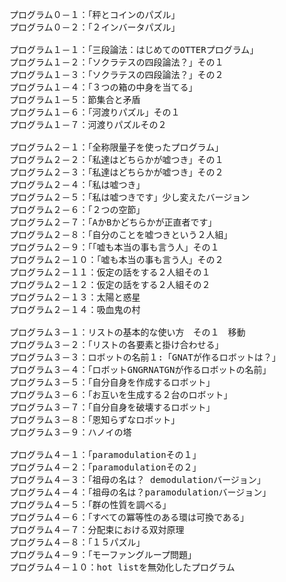 <pre>

<https://github.com/RuoAndo/otter-book/blob/master/prg4-1.out.lined>

プログラム０－１：「秤とコインのパズル」
プログラム０－２：「２インバータパズル」

プログラム１－１：「三段論法：はじめてのOTTERプログラム」
プログラム１－２：「ソクラテスの四段論法？」その１
プログラム１－３：「ソクラテスの四段論法？」その２
プログラム１－４：「３つの箱の中身を当てる」
プログラム１－５：節集合と矛盾
プログラム１－６：「河渡りパズル」その１
プログラム１－７：河渡りパズルその２

プログラム２－１：「全称限量子を使ったプログラム」
プログラム２－２：「私達はどちらかが嘘つき」その１
プログラム２－３：「私達はどちらかが嘘つき」その２
プログラム２－４：「私は嘘つき」
プログラム２－５：「私は嘘つきです」少し変えたバージョン
プログラム２－６：「２つの空節」
プログラム２－７：「AかBかどちらかが正直者です」
プログラム２－８：「自分のことを嘘つきという２人組」
プログラム２－９：「「嘘も本当の事も言う人」その１
プログラム２－１０：「嘘も本当の事も言う人」その２
プログラム２－１１：仮定の話をする２人組その１
プログラム２－１２：仮定の話をする２人組その２
プログラム２－１３：太陽と惑星
プログラム２－１４：吸血鬼の村

プログラム３－１：リストの基本的な使い方　その１　移動
プログラム３－２：「リストの各要素と掛け合わせる」
プログラム３－３：ロボットの名前１:「GNATが作るロボットは？」
プログラム３－４：「ロボットGNGRNATGNが作るロボットの名前」
プログラム３－５：「自分自身を作成するロボット」
プログラム３－６：「お互いを生成する２台のロボット」
プログラム３－７：「自分自身を破壊するロボット」
プログラム３－８：「恩知らずなロボット」
プログラム３－９：ハノイの塔

プログラム４－１：「paramodulationその１」
プログラム４－２：「paramodulationその２」
プログラム４－３：「祖母の名は？ demodulationバージョン」
プログラム４－４：「祖母の名は？paramodulationバージョン」
プログラム４－５：「群の性質を調べる」
プログラム４－６：「すべての冪等性のある環は可換である」
プログラム４－７：分配束における双対原理
プログラム４－８：「１５パズル」
プログラム４－９：「モーファングループ問題」
プログラム４－１０：hot listを無効化したプログラム
</pre>
